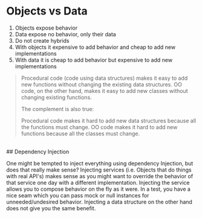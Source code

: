 # Objects vs Data

1. Objects expose behavior
2. Data expose no behavior, only their data
3. Do not create hybrids
4. With objects it expensive to add behavior and cheap to add new implementations
5. With data it is cheap to add behavior but expensive to add new implementations


>Procedural code (code using data structures) makes it easy to add new functions without changing the existing data structures. OO code, on the other hand, makes it easy to add new classes without changing existing functions.
>
>The complement is also true:
>
>Procedural code makes it hard to add new data structures because all the functions must change. OO code makes it hard to add new functions because all the classes must change.

<br>
## Dependency Injection

One might be tempted to inject everything using dependency Injection, but does that really make sense? Injecting services (i.e. Objects that do things with real API's) makes sense as you might want to override the behavior of that service one day with a different implementation. Injecting the service allows you to compose behavior on the fly as it were. In a test, you have a nice seam which you can pass mock or null instances for unneeded/undesired behavior. Injecting a data structure on the other hand does not give you the same benefit. 